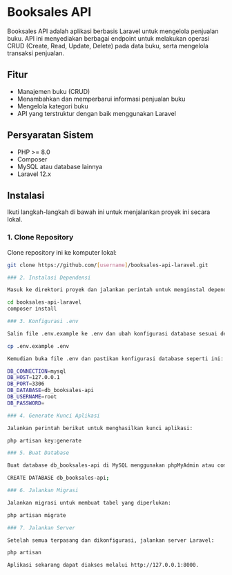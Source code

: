 # Booksales API

Booksales API adalah aplikasi berbasis Laravel untuk mengelola penjualan buku. API ini menyediakan berbagai endpoint untuk melakukan operasi CRUD (Create, Read, Update, Delete) pada data buku, serta mengelola transaksi penjualan. 

## Fitur

- Manajemen buku (CRUD)
- Menambahkan dan memperbarui informasi penjualan buku
- Mengelola kategori buku
- API yang terstruktur dengan baik menggunakan Laravel

## Persyaratan Sistem

- PHP >= 8.0
- Composer
- MySQL atau database lainnya
- Laravel 12.x

## Instalasi

Ikuti langkah-langkah di bawah ini untuk menjalankan proyek ini secara lokal.

### 1. Clone Repository

Clone repository ini ke komputer lokal:

```bash
git clone https://github.com/[username]/booksales-api-laravel.git

### 2. Instalasi Dependensi

Masuk ke direktori proyek dan jalankan perintah untuk menginstal dependensi:

cd booksales-api-laravel
composer install

### 3. Konfigurasi .env

Salin file .env.example ke .env dan ubah konfigurasi database sesuai dengan pengaturan lokal kamu:

cp .env.example .env

Kemudian buka file .env dan pastikan konfigurasi database seperti ini:

DB_CONNECTION=mysql
DB_HOST=127.0.0.1
DB_PORT=3306
DB_DATABASE=db_booksales-api
DB_USERNAME=root
DB_PASSWORD=

### 4. Generate Kunci Aplikasi

Jalankan perintah berikut untuk menghasilkan kunci aplikasi:

php artisan key:generate

### 5. Buat Database

Buat database db_booksales-api di MySQL menggunakan phpMyAdmin atau command line:

CREATE DATABASE db_booksales-api;

### 6. Jalankan Migrasi

Jalankan migrasi untuk membuat tabel yang diperlukan:

php artisan migrate

### 7. Jalankan Server

Setelah semua terpasang dan dikonfigurasi, jalankan server Laravel:

php artisan 

Aplikasi sekarang dapat diakses melalui http://127.0.0.1:8000.

